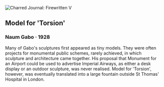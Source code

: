 <div class="artwork-of-the-day">
  <div class="container">
    <div class="img-wrapper">
      <img
        src="https://uploads3.wikiart.org/images/naum-gabo/model-for-torsion-1928.jpg!Large.jpg"
        alt="Charred Journal: Firewritten V" />
    </div>
    <div class="artwork-detail">
      <div class="artwork-origin"> 
        <h2 class="artwork-name">Model for 'Torsion'</h2>
        <h3 class="artist">
          Naum Gabo
                    ·  1928
        </h3>
      </div>
      <p class="description">
        <span class="artwork-description-text ng-binding" ng-bind-html="viewModel.ArtworkOfTheDay.Description | unsafe">Many of Gabo's sculptures first appeared as tiny models. They were often projects for monumental public schemes, rarely achieved, in which sculpture and architecture came together. His proposal that Monument for an Airport could be used to advertise Imperial Airways, as either a desk display or an outdoor sculpture, was never realised. Model for 'Torsion', however, was eventually translated into a large fountain outside St Thomas' Hospital in London.</span>
                        <div class="text-shadow-container" ng-show="showShadow" style=""></div>
      </p>
    </div>
  </div>

</div>
